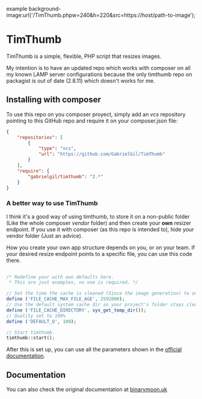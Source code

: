 
example 
background-image:url('/TimThumb.phpw=240&h=220&src=https://host/path-to-image');


# TimThumb

TimThumb is a simple, flexible, PHP script that resizes images.

My intention is to have an updated repo which works with composer on all my known LAMP server configurations because the only timthumb repo on packagist is out of date (2.8.11) which doesn't works for me.


## Installing with composer

To use this repo on you composer proyect, simply add an *vcs* repository pointing to this GitHub repo and require it on your composer.json file:

```json
{
	"repositories": [
		{
			"type": "vcs",
			"url": "https://github.com/GabrielGil/TimThumb"
		}
	],
	"require": {
		"gabrielgil/timthumb": "2.*"
	}
}
```

### A better way to use TimThumb

I think it's a good way of using timthumb, to store it on a non-public folder (Like the whole composer *vendor* folder) and then create your **own** resizer endpoint. If you use it with composer (as this repo is intended to), hide your vendor folder (Just an advice).

How you create your own app structure depends on you, or on your team. If your desired resize endpoint points to a specific file, you can use this code there.

```php
	
/* Redefine your with own defaults here.
 * This are just examples, no one is required. */

// Set the time the cache is cleaned (Since the image generation) to one month (2592000/60/60/24=30)
define ('FILE_CACHE_MAX_FILE_AGE', 2592000);
// Use the default system cache dir so your project's folder stays clean.
define ('FILE_CACHE_DIRECTORY', sys_get_temp_dir());
// Quality set to 100%
define ('DEFAULT_Q', 100);

// Start timthumb.
timthumb::start();

```

After this is set up, you can use all the parameters shown in the [official documentation](http://binarymoon.co.uk/projects/timthumb).

## Documentation

You can also check the original documentation at [binarymoon.uk](http://binarymoon.co.uk/projects/timthumb)
